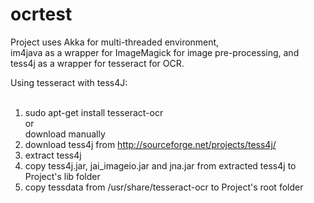 # ocrtest

Project uses Akka for multi-threaded environment, <br />
im4java as a wrapper for ImageMagick for image pre-processing, and
tess4j as a wrapper for tesseract for OCR. <br /> 

Using tesseract with tess4J: <br />
<br />
1) sudo apt-get install tesseract-ocr <br />
   or <br />
   download manually <br />
2) download tess4j from http://sourceforge.net/projects/tess4j/ <br />
3) extract tess4j <br />
4) copy tess4j.jar, jai_imageio.jar and jna.jar from extracted tess4j to Project's lib folder <br />
5) copy tessdata from /usr/share/tesseract-ocr to Project's root folder
